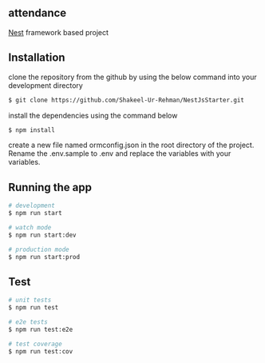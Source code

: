 ## attendance

[Nest](https://github.com/nestjs/nest) framework based project

## Installation

clone the repository from the github by using the below command into your development directory

```bash
$ git clone https://github.com/Shakeel-Ur-Rehman/NestJsStarter.git
```

install the dependencies using the command below

```bash
$ npm install
```

create a new file named ormconfig.json in the root directory of the project.
Rename the .env.sample to .env and replace the variables with your variables.

## Running the app

```bash
# development
$ npm run start

# watch mode
$ npm run start:dev

# production mode
$ npm run start:prod
```

## Test

```bash
# unit tests
$ npm run test

# e2e tests
$ npm run test:e2e

# test coverage
$ npm run test:cov
```
